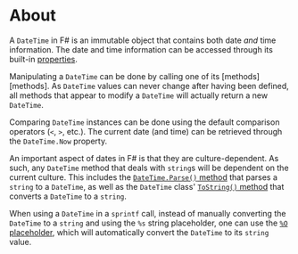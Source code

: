 # About

A `DateTime` in F# is an immutable object that contains both date _and_ time information. The date and time information can be accessed through its built-in [properties][properties].

Manipulating a `DateTime` can be done by calling one of its [methods][methods]. As `DateTime` values can never change after having been defined, all methods that appear to modify a `DateTime` will actually return a new `DateTime`.

Comparing `DateTime` instances can be done using the default comparison operators (`<`, `>`, etc.). The current date (and time) can be retrieved through the `DateTime.Now` property.

An important aspect of dates in F# is that they are culture-dependent. As such, any `DateTime` method that deals with `string`s will be dependent on the current culture. This includes the [`DateTime.Parse()` method][parse] that parses a `string` to a `DateTime`, as well as the `DateTime` class' [`ToString()` method][to-string] that converts a `DateTime` to a `string`.

When using a `DateTime` in a `sprintf` call, instead of manually converting the `DateTime` to a `string` and using the `%s` string placeholder, one can use the [`%O` placeholder][object-placeholder], which will automatically convert the `DateTime` to its `string` value.

[parse]: https://docs.microsoft.com/en-us/dotnet/api/system.datetime.parse?view=netcore-3.1#System_DateTime_Parse_System_String_
[operators]: https://docs.microsoft.com/en-us/dotnet/api/system.datetime?view=netcore-3.1#operators
[properties]: https://docs.microsoft.com/en-us/dotnet/api/system.datetime?view=netcore-3.1#properties
[to-string]: https://docs.microsoft.com/en-us/dotnet/api/system.datetime.tostring?view=netcore-3.1
[object-placeholder]: https://fsharpforfunandprofit.com/posts/printf/#formatting-for-dummies
